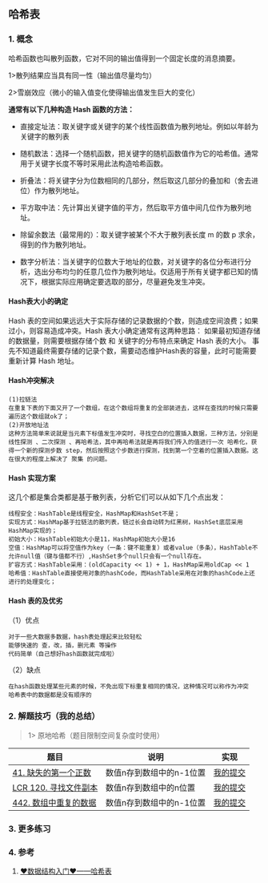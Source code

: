 ## 哈希表

### 1. 概念

哈希函数也叫散列函数，它对不同的输出值得到一个固定长度的消息摘要。

1>散列结果应当具有同一性（输出值尽量均匀）

2>雪崩效应（微小的输入值变化使得输出值发生巨大的变化）



**通常有以下几种构造 Hash 函数的方法：**

- 直接定址法：取关键字或关键字的某个线性函数值为散列地址。例如以年龄为关键字的散列表
- 随机数法：选择一个随机函数，把关键字的随机函数值作为它的哈希值。通常用于关键字长度不等时采用此法构造哈希函数。
- 折叠法：将关键字分为位数相同的几部分，然后取这几部分的叠加和（舍去进位）作为散列地址。
- 平方取中法：先计算出关键字值的平方，然后取平方值中间几位作为散列地址。
- 除留余数法（最常用的）：取关键字被某个不大于散列表长度 m 的数 p 求余，得到的作为散列地址。

- 数字分析法：当关键字的位数大于地址的位数，对关键字的各位分布进行分析，选出分布均匀的任意几位作为散列地址。仅适用于所有关键字都已知的情况下，根据实际应用确定要选取的部分，尽量避免发生冲突。



#### Hash表大小的确定
Hash 表的空间如果远远大于实际存储的记录数据的个数，则造成空间浪费；如果过小，则容易造成冲突。Hash 表大小确定通常有这两种思路：
如果最初知道存储的数据量，则需要根据存储个数 和 关键字的分布特点来确定 Hash 表的大小。
事先不知道最终需要存储的记录个数，需要动态维护Hash表的容量，此时可能需要重新计算 Hash 地址。

#### Hash冲突解决

```
(1)拉链法
在重复下表的下面又开了一个数组，在这个数组将重复的全部装进去，这样在查找的时候只需要遍历这个数组就ok了；
(2)开放地址法
这种方法简单来说就是当元素下标值发生冲突时，寻找空白的位置插入数据，三种方法，分别是 线性探测 、二次探测 、再哈希法，其中再哈希法就是再将我们传入的值进行一次 哈希化，获得一个新的探测步数 step，然后按照这个步数进行探测，找到第一个空着的位置插入数据。这在很大的程度上解决了 聚集 的问题。
```



#### Hash 实现方案

这几个都是集合类都是基于散列表，分析它们可以从如下几个点出发：

    线程安全：HashTable是线程安全，HashMap和HashSet不是；
    实现方式：HashMap基于拉链法的散列表，链过长会自动转为红黑树，HashSet底层采用HashMap实现的；
    初始大小：HashTable初始大小是11，HashMap初始大小是16
    空值：HashMap可以将空值作为key（一条：键不能重复）或者value（多条），HashTable不允许null值（键与值都不行）,HashSet多个null只会有一个null存在。
    扩容方式：HashTable采用：(oldCapacity << 1) + 1，HashMap采用oldCap << 1
    哈希值：HashTable直接使用对象的hashCode，而HashTable采用在对象的hashCode上还进行的处理变化；
#### Hash 表的及优劣

（1）优点

    对于一些大数据多数据，hash表处理起来比较轻松
    能够快速的 查，改，插，删元素 等操作
    代码简单（自己想好hash函数就完成啦）

（2）缺点

    在hash函数处理某些元素的时候，不免出现下标重复相同的情况，这种情况可以称作为冲突
    哈希表中的数据都是没有顺序的

### 2. 解题技巧（我的总结）

> 1> 原地哈希（题目限制空间复杂度时使用）
> 
| 题目                                                                            | 说明           | 实现                                                                            |
|-------------------------------------------------------------------------------|--------------|-------------------------------------------------------------------------------|
| [41. 缺失的第一个正数](https://leetcode.cn/problems/first-missing-positive/description/) | 数值n存到数组中的n-1位置 | [我的提交](https://leetcode.cn/problems/first-missing-positive/submissions/485428083/) |
| [LCR 120. 寻找文件副本](https://leetcode.cn/problems/shu-zu-zhong-zhong-fu-de-shu-zi-lcof/description/) | 数值n存到数组中的n位置 | [我的提交](https://leetcode.cn/problems/shu-zu-zhong-zhong-fu-de-shu-zi-lcof/submissions/485438142/) |
| [442. 数组中重复的数据](https://leetcode.cn/problems/find-all-duplicates-in-an-array/description/) | 数值n存到数组中的n-1位置 | [我的提交](https://leetcode.cn/problems/find-all-duplicates-in-an-array/submissions/488940179/) |

### 3. 更多练习


### 4. 参考
1. [❤数据结构入门❤——哈希表](https://blog.csdn.net/bt_giegie/article/details/120572850) 